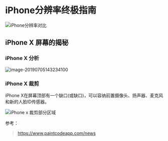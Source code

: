 # iPhone分辨率终极指南

![iPhone分辨率对比](https://raw.githubusercontent.com/xiaohesong/TIL/master/assets/front-end/imgs/mobile/iPhone%E5%88%86%E8%BE%A8%E7%8E%87.jpeg)


## iPhone X 屏幕的揭秘

### iPhone X 分析

![image-20190705143234100](https://raw.githubusercontent.com/xiaohesong/TIL/master/assets/front-end/imgs/mobile/x.resolution.jpeg)

### iPhone X 裁剪

iPhone X在屏幕顶部有一个缺口(或缺口)，可以容纳前置摄像头、扬声器、麦克风和新的人脸ID传感器。

![iPhone x 裁剪部分区域](https://raw.githubusercontent.com/xiaohesong/TIL/master/assets/front-end/imgs/mobile/x.cut.png)

参考：
> https://www.paintcodeapp.com/news